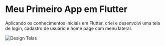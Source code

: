 # Meu Primeiro App em Flutter

Aplicando os conhecimentos iniciais em Flutter, criei e desenvolvi uma tela de login, cadastro de usuário e home page com menu lateral.

![Design Telas](https://github.com/bruninhopunisher/Meu-App-Flutter/assets/94873587/8fa6dc09-612b-4c9a-9d16-760e50263e20)
